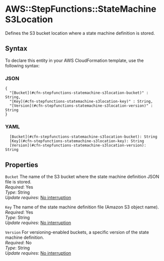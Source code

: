 # AWS::StepFunctions::StateMachine S3Location<a name="aws-properties-stepfunctions-statemachine-s3location"></a>

Defines the S3 bucket location where a state machine definition is stored\.

## Syntax<a name="aws-properties-stepfunctions-statemachine-s3location-syntax"></a>

To declare this entity in your AWS CloudFormation template, use the following syntax:

### JSON<a name="aws-properties-stepfunctions-statemachine-s3location-syntax.json"></a>

```
{
  "[Bucket](#cfn-stepfunctions-statemachine-s3location-bucket)" : String,
  "[Key](#cfn-stepfunctions-statemachine-s3location-key)" : String,
  "[Version](#cfn-stepfunctions-statemachine-s3location-version)" : String
}
```

### YAML<a name="aws-properties-stepfunctions-statemachine-s3location-syntax.yaml"></a>

```
  [Bucket](#cfn-stepfunctions-statemachine-s3location-bucket): String
  [Key](#cfn-stepfunctions-statemachine-s3location-key): String
  [Version](#cfn-stepfunctions-statemachine-s3location-version): String
```

## Properties<a name="aws-properties-stepfunctions-statemachine-s3location-properties"></a>

`Bucket`  <a name="cfn-stepfunctions-statemachine-s3location-bucket"></a>
The name of the S3 bucket where the state machine definition JSON file is stored\.  
*Required*: Yes  
*Type*: String  
*Update requires*: [No interruption](https://docs.aws.amazon.com/AWSCloudFormation/latest/UserGuide/using-cfn-updating-stacks-update-behaviors.html#update-no-interrupt)

`Key`  <a name="cfn-stepfunctions-statemachine-s3location-key"></a>
The name of the state machine definition file \(Amazon S3 object name\)\.  
*Required*: Yes  
*Type*: String  
*Update requires*: [No interruption](https://docs.aws.amazon.com/AWSCloudFormation/latest/UserGuide/using-cfn-updating-stacks-update-behaviors.html#update-no-interrupt)

`Version`  <a name="cfn-stepfunctions-statemachine-s3location-version"></a>
For versioning\-enabled buckets, a specific version of the state machine definition\.  
*Required*: No  
*Type*: String  
*Update requires*: [No interruption](https://docs.aws.amazon.com/AWSCloudFormation/latest/UserGuide/using-cfn-updating-stacks-update-behaviors.html#update-no-interrupt)